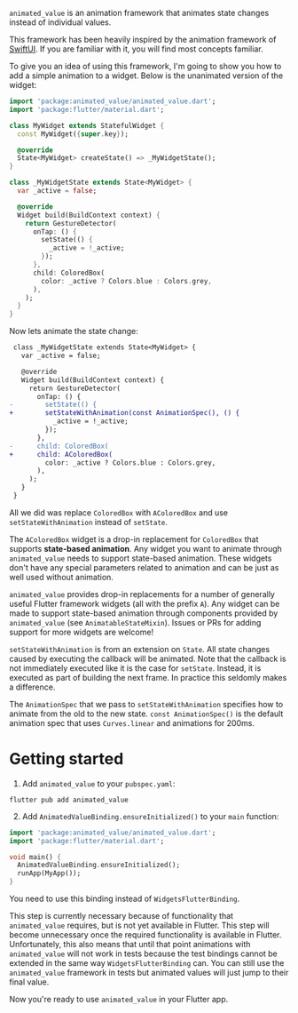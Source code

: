 `animated_value` is an animation framework that animates state changes instead
of individual values.

This framework has been heavily inspired by the animation framework of
[SwiftUI][swiftui animation framework]. If you are familiar with it, you will
find most concepts familiar.

To give you an idea of using this framework, I'm going to show you how to add a
simple animation to a widget. Below is the unanimated version of the widget:

```dart
import 'package:animated_value/animated_value.dart';
import 'package:flutter/material.dart';

class MyWidget extends StatefulWidget {
  const MyWidget({super.key});

  @override
  State<MyWidget> createState() => _MyWidgetState();
}

class _MyWidgetState extends State<MyWidget> {
  var _active = false;

  @override
  Widget build(BuildContext context) {
    return GestureDetector(
      onTap: () {
        setState(() {
          _active = !_active;
        });
      },
      child: ColoredBox(
        color: _active ? Colors.blue : Colors.grey,
      ),
    );
  }
}
```

Now lets animate the state change:

```diff
 class _MyWidgetState extends State<MyWidget> {
   var _active = false;

   @override
   Widget build(BuildContext context) {
     return GestureDetector(
       onTap: () {
-        setState(() {
+        setStateWithAnimation(const AnimationSpec(), () {
           _active = !_active;
         });
       },
-      child: ColoredBox(
+      child: AColoredBox(
         color: _active ? Colors.blue : Colors.grey,
       ),
     );
   }
 }
```

All we did was replace `ColoredBox` with `AColoredBox` and use
`setStateWithAnimation` instead of `setState`.

The `AColoredBox` widget is a drop-in replacement for `ColoredBox` that supports
**state-based animation**. Any widget you want to animate through
`animated_value` needs to support state-based animation. These widgets don't
have any special parameters related to animation and can be just as well used
without animation.

`animated_value` provides drop-in replacements for a number of generally useful
Flutter framework widgets (all with the prefix `A`). Any widget can be made to
support state-based animation through components provided by `animated_value`
(see `AnimatableStateMixin`). Issues or PRs for adding support for more widgets
are welcome!

`setStateWithAnimation` is from an extension on `State`. All state changes
caused by executing the callback will be animated. Note that the callback is not
immediately executed like it is the case for `setState`. Instead, it is executed
as part of building the next frame. In practice this seldomly makes a
difference.

The `AnimationSpec` that we pass to `setStateWithAnimation` specifies how to
animate from the old to the new state. `const AnimationSpec()` is the default
animation spec that uses `Curves.linear` and animations for 200ms.

# Getting started

1. Add `animated_value` to your `pubspec.yaml`:

```shell
flutter pub add animated_value
```

2. Add `AnimatedValueBinding.ensureInitialized()` to your `main` function:

```dart
import 'package:animated_value/animated_value.dart';
import 'package:flutter/material.dart';

void main() {
  AnimatedValueBinding.ensureInitialized();
  runApp(MyApp());
}
```

You need to use this binding instead of `WidgetsFlutterBinding`.

This step is currently necessary because of functionality that `animated_value`
requires, but is not yet available in Flutter. This step will become unnecessary
once the required functionality is available in Flutter. Unfortunately, this
also means that until that point animations with `animated_value` will not work
in tests because the test bindings cannot be extended in the same way
`WidgetsFlutterBinding` can. You can still use the `animated_value` framework in
tests but animated values will just jump to their final value.

Now you're ready to use `animated_value` in your Flutter app.

[swiftui animation framework]:
  https://developer.apple.com/documentation/swiftui/animations
